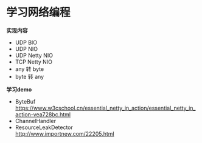 # 学习网络编程  
**实现内容**  
* UDP BIO  
* UDP NIO
* UDP Netty NIO
* TCP Netty NIO  
* any 转 byte  
* byte 转 any  

**学习demo**  
* ByteBuf  
https://www.w3cschool.cn/essential_netty_in_action/essential_netty_in_action-vea728bc.html
* ChannelHandler  
* ResourceLeakDetector  
http://www.importnew.com/22205.html
